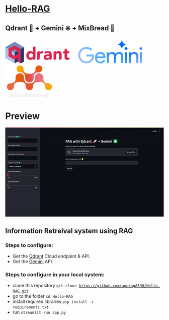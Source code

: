 # [Hello-RAG](https://huggingface.co/spaces/anurag2op/hello-rag)
## Qdrant 🚀 + Gemini ❇️ + MixBread 🍁

![image qdrant](/preview/5.png) &nbsp;&nbsp;&nbsp;&nbsp;&nbsp; ![image gemini](/preview/4.png) &nbsp;&nbsp;&nbsp;&nbsp;&nbsp;&nbsp; ![image mixbread](/preview/3.png)


# Preview
![image 2](/preview/2.gif)


## Information Retreival system using RAG

### Steps to configure:
- Get the [Qdrant](https://qdrant.tech/) Cloud endpoint & API.
- Get the [Gemini](https://ai.google.dev/) API.

### Steps to configure in your local system:

- clone this repository <code>git clone https://github.com/anurag8590/Hello-RAG.git</code>
- go to the folder <code>cd Hello-RAG</code>
- install required libraries <code>pip install -r requirements.txt</code>
- run <code>streamlit run app.py</code>
